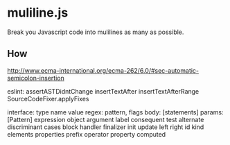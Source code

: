 # muliline.js
Break you Javascript code into mulilines as many as possible.

## How

http://www.ecma-international.org/ecma-262/6.0/#sec-automatic-semicolon-insertion

eslint:
assertASTDidntChange
insertTextAfter
insertTextAfterRange
SourceCodeFixer.applyFixes


interface:
type
name
value
regex: pattern, flags
body: [statements]
params: [Pattern]
expression
object
argument
label
consequent
test
alternate
discriminant
cases
block 
handler
finalizer
init
update
left
right
id
kind
elements
properties
prefix
operator
property
computed